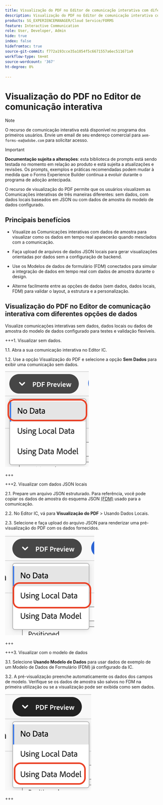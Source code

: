 ```yaml
---
title: Visualização do PDF no Editor de comunicação interativa com diferentes opções de dados
description: Visualização do PDF no Editor de comunicação interativa com diferentes opções de dados para visualizar as Comunicações interativas de três maneiras diferentes.
products: SG_EXPERIENCEMANAGER/Cloud Service/FORMS
feature: Interactive Communication
role: User, Developer, Admin
hide: true
index: false
hidefromtoc: true
source-git-commit: f772a193cce35a1054f5c6671557a6ec511671a9
workflow-type: tm+mt
source-wordcount: '367'
ht-degree: 0%

---
```



# Visualização do PDF no Editor de comunicação interativa

>[!NOTE]
>
> O recurso de comunicação interativa está disponível no programa dos primeiros usuários. Envie um email de seu endereço comercial para `aem-forms-ea@adobe.com` para solicitar acesso.

>[!IMPORTANT]
>
> **Documentação sujeita a alterações**: esta biblioteca de prompts está sendo testada no momento em relação ao produto e está sujeita a atualizações e revisões. Os prompts, exemplos e práticas recomendadas podem mudar à medida que o Forms Experience Builder continua a evoluir durante o programa de adoção antecipada.

O recurso de visualização do PDF permite que os usuários visualizem as Comunicações interativas de três maneiras diferentes: sem dados, com dados locais baseados em JSON ou com dados de amostra do modelo de dados configurado.

## Principais benefícios

- Visualize as Comunicações interativas com dados de amostra para visualizar como os dados em tempo real aparecerão quando mesclados com a comunicação.

- Faça upload de arquivos de dados JSON locais para gerar visualizações orientadas por dados sem a configuração de backend.

- Use os Modelos de dados de formulário (FDM) conectados para simular a integração de dados em tempo real com dados de amostra durante o design.

- Alterne facilmente entre as opções de dados (sem dados, dados locais, FDM) para validar o layout, a estrutura e a personalização.

## Visualização do PDF no Editor de comunicação interativa com diferentes opções de dados

Visualize comunicações interativas sem dados, dados locais ou dados de amostra do modelo de dados configurado para testes e validação flexíveis.

+++&#x200B;1. Visualizar sem dados.

1.1. Abra a sua comunicação interativa no Editor IC.

1.2. Use a opção Visualização do PDF e selecione a opção **Sem Dados** para exibir uma comunicação sem dados.

![Localizar IC Docu](/help/forms/interactive-communication/assets/nodata.png)

+++

+++&#x200B;2. Visualizar com dados JSON locais

2.1. Prepare um arquivo JSON estruturado. Para referência, você pode copiar os dados de amostra do esquema JSON [(FDM)](https://experienceleague.adobe.com/en/docs/experience-manager-cloud-service/content/forms/integrate/use-form-data-model/work-with-form-data-model) usado para a comunicação.

2.2. No Editor IC, vá para **Visualização do PDF** > Usando Dados Locais.

2.3. Selecione e faça upload do arquivo JSON para renderizar uma pré-visualização do PDF com os dados fornecidos.

![Localizar IC Docu](/help/forms/interactive-communication/assets/localdata.png)

+++

+++&#x200B;3. Visualizar com o modelo de dados 

3.1. Selecione **Usando Modelo de Dados** para usar dados de exemplo de um Modelo de Dados de Formulário (FDM) já configurado da IC.

3.2. A pré-visualização preenche automaticamente os dados dos campos de modelo. Verifique se os dados de amostra são salvos no FDM na primeira utilização ou se a visualização pode ser exibida como sem dados.

![Localizar IC Docu](/help/forms/interactive-communication/assets/datamodel.png)

+++

